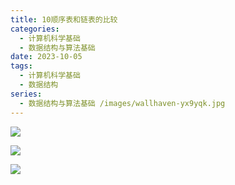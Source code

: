 ```yaml
---
title: 10顺序表和链表的比较
categories:
  - 计算机科学基础
  - 数据结构与算法基础
date: 2023-10-05
tags:
  - 计算机科学基础
  - 数据结构
series:
  - 数据结构与算法基础 /images/wallhaven-yx9yqk.jpg
---
```


![](/images/posts/Pasted%20image%2020231005151147.png)

![](/images/posts/Pasted%20image%2020231005151150.png)

![](/images/posts/Pasted%20image%2020231005151155.png)
